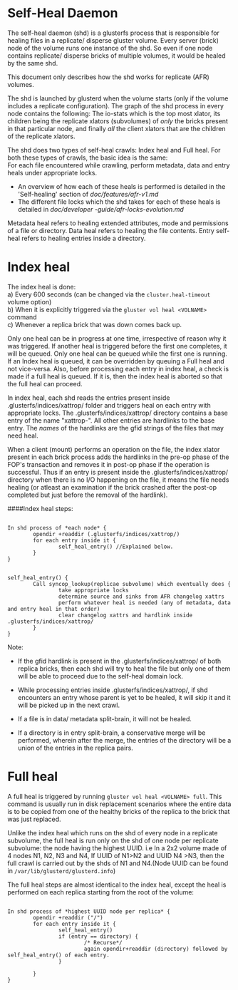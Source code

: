 Self-Heal Daemon
================
The self-heal daemon (shd) is a glusterfs process that is responsible for healing files in a replicate/ disperse gluster volume.
Every server (brick) node of the volume runs one instance of the shd. So even if one node contains replicate/ disperse bricks of
multiple volumes, it would be healed by the same shd.

This document only describes how the shd works for replicate (AFR) volumes.

The shd is launched by glusterd when the volume starts (only if the volume includes a replicate configuration). The graph
of the shd process in every node contains the following: The io-stats which is the top most xlator, its children being the
replicate xlators (subvolumes) of *only* the bricks present in that particular node, and finally *all* the client xlators that are the children of the replicate xlators.

The shd does two types of self-heal crawls: Index heal and Full heal. For both these types of crawls, the basic idea is the same:  
For each file encountered while crawling, perform metadata, data and entry heals under appropriate locks.  
* An overview of how each of these heals is performed is detailed in the 'Self-healing' section of *doc/features/afr-v1.md*
* The different file locks which the shd takes for each of these heals is detailed in *doc/developer
-guide/afr-locks-evolution.md*

Metadata heal refers to healing extended attributes, mode and permissions of a file or directory.
Data heal refers to healing the file contents.
Entry self-heal refers to healing entries inside a directory.

Index heal
==========
The index heal is done:  
  a) Every 600 seconds (can be changed via the `cluster.heal-timeout` volume option)  
  b) When it is explicitly triggered via the `gluster vol heal <VOLNAME>` command  
  c) Whenever a replica brick that was down comes back up.  
  
Only one heal can be in progress at one time, irrespective of reason why it was triggered. If another heal is triggered before the first one completes, it will be queued.
Only one heal can be queued while the first one is running. If an Index heal is queued, it can be overridden by queuing a Full heal and not vice-versa.  Also, before processing
each entry in index heal, a check is made if a full heal is queued. If it is, then the index heal is aborted so that the full heal can proceed. 

In index heal, each shd reads the entries present inside .glusterfs/indices/xattrop/ folder and triggers heal on each entry with appropriate locks.
The .glusterfs/indices/xattrop/ directory contains a base entry of the name "xattrop-<virtual-gfid-string>". All other entries are hardlinks to the base entry. The
*names* of the hardlinks are the gfid strings of the files that may need heal. 

When a client (mount) performs an operation on the file, the index xlator present in each brick process adds the hardlinks in the pre-op phase of the FOP's transaction
and removes it in post-op phase if the operation is successful. Thus if an entry is present inside the .glusterfs/indices/xattrop/ directory when there is no I/O 
happening on the file, it means the file needs healing (or atleast an examination if the brick crashed after the post-op completed but just before the removal of the hardlink).

####Index heal steps:
<pre><code>
In shd process of *each node* {
        opendir +readdir (.glusterfs/indices/xattrop/)
        for each entry inside it {
                self_heal_entry() //Explained below.
        }
}
</code></pre>

<pre><code>
self_heal_entry() {
        Call syncop_lookup(replicae subvolume) which eventually does {
                take appropriate locks
                determine source and sinks from AFR changelog xattrs	
                perform whatever heal is needed (any of metadata, data and entry heal in that order)
                clear changelog xattrs and hardlink inside .glusterfs/indices/xattrop/
        }
}
</code></pre>

Note:
* If the gfid hardlink is present in the .glusterfs/indices/xattrop/ of both replica bricks, then each shd will try to heal the file but only one of them will be able to proceed due to the self-heal domain lock.

* While processing entries inside .glusterfs/indices/xattrop/, if shd encounters an entry whose parent is yet to be healed, it will skip it and it will be picked up in the next crawl.

* If a file is in data/ metadata split-brain, it will not be healed.

* If a directory is in entry split-brain, a conservative merge will be performed, wherein after the merge, the entries of the directory will be a union of the entries in the replica pairs.

Full heal
=========
A full heal is triggered by running `gluster vol heal <VOLNAME> full`. This command is usually run in disk replacement scenarios where the entire data is to be copied from one of the healthy bricks of the replica to the brick that was just replaced.

Unlike the index heal which runs on the shd of every node in a replicate subvolume, the full heal is run only on the shd of one node per replicate subvolume: the node having the highest UUID.
i.e In a 2x2 volume made of 4 nodes N1, N2, N3 and N4, If UUID of N1>N2 and UUID N4 >N3, then the full crawl is carried out by the shds of N1 and N4.(Node UUID can be found in `/var/lib/glusterd/glusterd.info`)

The full heal steps are almost identical to the index heal, except the heal is performed on each replica starting from the root of the volume:
<pre><code>
In shd process of *highest UUID node per replica* {
        opendir +readdir ("/")
        for each entry inside it {
                self_heal_entry()
                if (entry == directory) {
                        /* Recurse*/
                        again opendir+readdir (directory) followed by self_heal_entry() of each entry.
                }
                
        }
}
</code></pre>

